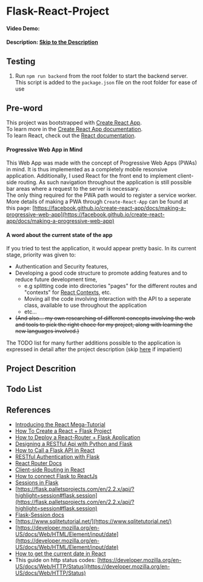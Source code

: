 # Flask-React-Project
#### Video Demo:  <URL HERE>
#### Description: [Skip to the  Description](#project-description)


## Testing

1. Run `npm run backend` from the root folder to start the backend server. This script is added to the `package.json` file on the root folder for ease of use


## Pre-word
This project was bootstrapped with [Create React App](https://github.com/facebook/create-react-app).<br>
To learn more in the [Create React App documentation](https://facebook.github.io/create-react-app/docs/getting-started).<br>
To learn React, check out the [React documentation](https://reactjs.org/).<br>

#### Progressive Web App in Mind
This Web App was made with the concept of Progressive Web Apps (PWAs) in mind. It is thus implemented as a completely mobile resonsive application.
Additionally, I used React for the front end to implement client-side routing. As such navigation throughout the application is still possible bar areas where a request to the server is necessary.<br>
The only thing required for the PWA path would to register a service worker. More details of making a PWA through `Create-React-App` can be found at this page: [https://facebook.github.io/create-react-app/docs/making-a-progressive-web-app](https://facebook.github.io/create-react-app/docs/making-a-progressive-web-app)

#### A word about the current state of the app
If you tried to test the application, it would appear pretty basic. In its current stage, priority was given to:
- Authentication and Security features, 
- Developing a good code structure to promote adding features and to reduce future development time,
  - e.g splitting code into directories "pages" for the different routes and "contexts" for [React Contexts](https://reactjs.org/docs/context.html), etc.
  - Moving all the code involving interaction with the API to a seperate class, available to use throughout the application
  - etc...
- ~~(And also... my own researching of different concepts involving the web and tools to pick the right choce for my project, along with learning the new languages involved.)~~

The TODO list for many further additions possible to the application is expressed in detail after the project description (skip [here](#todo-list) if impatient)

## Project Descrition

<!-- ###  -->

## Todo List


## References
- [Introducing the React Mega-Tutorial](https://blog.miguelgrinberg.com/post/introducing-the-react-mega-tutorial)
- [How To Create a React + Flask Project](https://blog.miguelgrinberg.com/post/how-to-create-a-react--flask-project)
- [How to Deploy a React-Router + Flask Application](https://blog.miguelgrinberg.com/post/how-to-deploy-a-react-router-flask-application)
- [Designing a RESTful Api with Python and Flask](https://blog.miguelgrinberg.com/post/designing-a-restful-api-with-python-and-flask)
- [How to Call a Flask API in React](https://www.youtube.com/watch?v=06pWsB_hoD4)
- [RESTful Authentication with Flask](https://blog.miguelgrinberg.com/post/restful-authentication-with-flask)
- [React Router Docs](https://reactrouter.com/en/main/start/overview)
- [Client-side Routing in React](https://www.pluralsight.com/guides/pros-and-cons-of-client-side-routing-with-react#module-clientsideroutinginreact)
- [How to connect Flask to ReactJs](https://dev.to/nagatodev/how-to-connect-flask-to-reactjs-1k8i)
- [Sessions in Flask](https://testdriven.io/blog/flask-sessions/)
- [https://flask.palletsprojects.com/en/2.2.x/api/?highlight=session#flask.session](https://flask.palletsprojects.com/en/2.2.x/api/?highlight=session#flask.session)
- [Flask-Session docs](https://flask-session.readthedocs.io/en/latest/)
- [https://www.sqlitetutorial.net/](https://www.sqlitetutorial.net/)
- [https://developer.mozilla.org/en-US/docs/Web/HTML/Element/input/date](https://developer.mozilla.org/en-US/docs/Web/HTML/Element/input/date)
- [How to get the current date in React](https://reactgo.com/react-get-current-date/)
- This guide on http status codes: [https://developer.mozilla.org/en-US/docs/Web/HTTP/Status](https://developer.mozilla.org/en-US/docs/Web/HTTP/Status)
